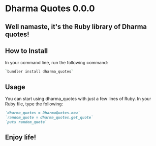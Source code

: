 # Dharma Quotes 0.0.0

## Well namaste, it's the Ruby library of Dharma quotes!

## How to Install
In your command line, run the following command:
```bash
`bundler install dharma_quotes`
```
## Usage
You can start using dharma_quotes with just a few lines of Ruby. In your Ruby file, type the following:
```ruby
`dharma_quotes = DharmaQuotes.new`
`random_quote = dharma_quotes.get_quote`
`puts random_quote`
```

## Enjoy life!